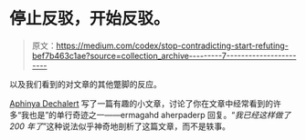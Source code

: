 # 停止反驳，开始反驳。

> 原文：<https://medium.com/codex/stop-contradicting-start-refuting-bef7b463c1ae?source=collection_archive---------7----------------------->

以及我们看到的对文章的其他蹩脚的反应。

[Aphinya Dechalert](/@PurpleGreenLemon) 写了一篇有趣的小文章，讨论了你在文章中经常看到的许多“我也是”的单行奇迹之一——ermagahd aherpaderp 回复。“*我已经这样做了 200 年了*”这种说法似乎神奇地剖析了这篇文章，而不是轶事。